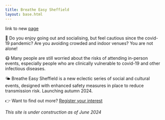 ```yaml
---
title: Breathe Easy Sheffield
layout: base.html
---
```


link to new [page](/posts/post-one/)

💃 Do you enjoy going out and socialising, but feel cautious since the
covid-19 pandemic? Are you avoiding crowded and indoor venues? You are
not alone!

😷 Many people are still worried about the risks of attending
in-person events, especially people who are clinically vulnerable to
covid-19 and other infectious diseases.

🌤️ Breathe Easy Sheffield is a new eclectic series of social and
cultural events, designed with enhanced safety measures in place to
reduce transmission risk. Launching autumn 2024.

👉 Want to find out more? [Register your interest](https://docs.google.com/forms/d/e/1FAIpQLSePEhuU3I7c76Ow1zfLu_Os_1bC85zPfZ7Cjm2TY7QFPzMgow/viewform?pli=1)

*This site is under construction as of June 2024*
